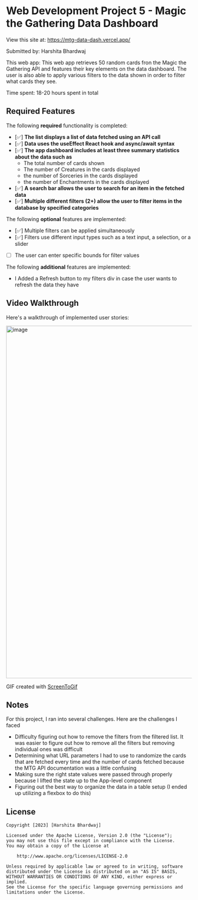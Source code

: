 # Web Development Project 5 - Magic the Gathering Data Dashboard
View this site at: <a href="https://mtg-data-dash.vercel.app/" target="_blank">https://mtg-data-dash.vercel.app/</a>

Submitted by: Harshita Bhardwaj

This web app: This web app retrieves 50 random cards fron the Magic the Gathering API and features their key elements on the data dashboard. The user is also able to apply various filters to the data shown in order to filter what cards they see.

Time spent: 18-20 hours spent in total

## Required Features

The following **required** functionality is completed:

- [✅] **The list displays a list of data fetched using an API call**
- [✅] **Data uses the useEffect React hook and async/await syntax**
- [✅] **The app dashboard includes at least three summary statistics about the data such as**
  * The total number of cards shown
  * The number of Creatures in the cards displayed
  * the number of Sorceries in the cards displayed
  * the number of Enchantments in the cards displayed
- [✅] **A search bar allows the user to search for an item in the fetched data**
- [✅] **Multiple different filters (2+) allow the user to filter items in the database by specified categories**

The following **optional** features are implemented:

- [✅] Multiple filters can be applied simultaneously
- [✅] Filters use different input types such as a text input, a selection, or a slider
- [ ] The user can enter specific bounds for filter values

The following **additional** features are implemented:

* I Added a Refresh button to my filters div in case the user wants to refresh the data they have

## Video Walkthrough

Here's a walkthrough of implemented user stories:

<!--<img src='/public/home.png' title='Data Dashboard Home' width='' alt='Data Dashboard Home Page' />-->
<img width="957" alt="image" src="https://github.com/harshitabha/WEB102-MTG-Data-Dash/assets/57848574/1e59d8e3-8155-4eb2-9772-54620cfb94a9">

<!-- Replace this with whatever GIF tool you used! -->
GIF created with [ScreenToGif](https://imgur.com/a/ILTtxDc)

## Notes
For this project, I ran into several challenges. Here are the challenges I faced
* Difficulty figuring out how to remove the filters from the filtered list. It was easier to figure out how to remove all the filters but removing individual ones was difficult
* Determining what URL parameters I had to use to randomize the cards that are fetched every time and the number of cards fetched because the MTG API documentation was a little confusing
* Making sure the right state values were passed through properly because I lifted the state up to the App-level component
* Figuring out the best way to organize the data in a table setup (I ended up utilizing a flexbox to do this)

## License

    Copyright [2023] [Harshita Bhardwaj]

    Licensed under the Apache License, Version 2.0 (the "License");
    you may not use this file except in compliance with the License.
    You may obtain a copy of the License at

        http://www.apache.org/licenses/LICENSE-2.0

    Unless required by applicable law or agreed to in writing, software
    distributed under the License is distributed on an "AS IS" BASIS,
    WITHOUT WARRANTIES OR CONDITIONS OF ANY KIND, either express or implied.
    See the License for the specific language governing permissions and
    limitations under the License.
